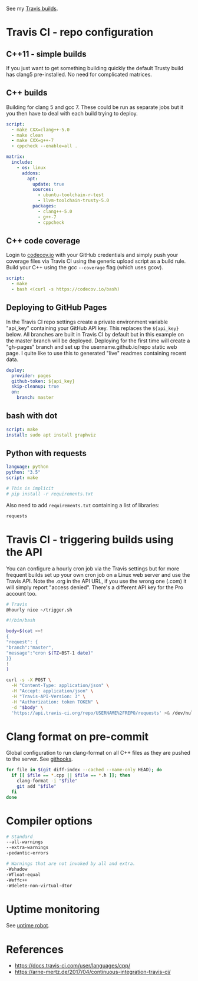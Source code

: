 See my [Travis builds](https://travis-ci.org/deanturpin).

# Travis CI - repo configuration

## C++11 - simple builds
If you just want to get something building quickly the default Trusty build
has clang5 pre-installed. No need for complicated matrices.

## C++ builds
Building for clang 5 and gcc 7. These could be run as separate jobs but it you
then have to deal with each build trying to deploy.
```yaml
script:
  - make CXX=clang++-5.0
  - make clean
  - make CXX=g++-7
  - cppcheck --enable=all .

matrix:
  include:
    - os: linux
      addons:
        apt:
          update: true
          sources:
            - ubuntu-toolchain-r-test
            - llvm-toolchain-trusty-5.0
          packages:
            - clang++-5.0
            - g++-7
            - cppcheck
```
## C++ code coverage
Login to [codecov.io](https://codecov.io/) with your GitHub credentials and
simply push your coverage files via Travis CI using the generic upload script as
a build rule. Build your C++ using the gcc ```--coverage``` flag (which uses
gcov).

```yaml
script:
  - make
  - bash <(curl -s https://codecov.io/bash)
```

## Deploying to GitHub Pages
In the Travis CI repo settings create a private environment variable "api_key"
containing your GitHub API key. This replaces the ```${api_key}``` below. All
branches are built in Travis CI by default but in this example on the master
branch will be deployed. Deploying for the first time will create a "gh-pages"
branch and set up the username.github.io/repo static web page. I quite like to
use this to generated "live" readmes containing recent data.

```yaml
deploy:
  provider: pages
  github-token: ${api_key}
  skip-cleanup: true
  on:
    branch: master
```

## bash with dot
```yaml
script: make
install: sudo apt install graphviz
```

## Python with requests
```yaml
language: python
python: "3.5"
script: make

# This is implicit
# pip install -r requirements.txt
```

Also need to add ```requirements.txt``` containing a list of libraries:
```bash
requests
```

# Travis CI - triggering builds using the API
You can configure a hourly cron job via the Travis settings but for more
frequent builds set up your own cron job on a Linux web server and use the
Travis API. Note the .org in the API URL, if you use the wrong one (.com) it
will simply report "access denied". There's a different API key for the Pro
account too.

```bash
# Travis
@hourly nice ~/trigger.sh
```

```bash
#!/bin/bash

body=$(cat <<!
{
"request": {
"branch":"master",
"message":"cron $(TZ=BST-1 date)"
}}
!
)

curl -s -X POST \
  -H "Content-Type: application/json" \
  -H "Accept: application/json" \
  -H "Travis-API-Version: 3" \
  -H "Authorization: token TOKEN" \
  -d "$body" \
  'https://api.travis-ci.org/repo/USERNAME%2FREPO/requests' >& /dev/null
```

# Clang format on pre-commit
Global configuration to run clang-format on all C++ files as they are pushed to
the server. See [githooks](https://github.com/deanturpin/githooks).

```bash
for file in $(git diff-index --cached --name-only HEAD); do
  if [[ $file == *.cpp || $file == *.h ]]; then
    clang-format -i "$file"
    git add "$file"
  fi
done
```

# Compiler options
```bash
# Standard
--all-warnings
--extra-warnings
-pedantic-errors

# Warnings that are not invoked by all and extra.
-Wshadow
-Wfloat-equal
-Weffc++
-Wdelete-non-virtual-dtor
```

# Uptime monitoring
See [uptime robot](https://stats.uptimerobot.com/V7YEVs8gv).

# References
* https://docs.travis-ci.com/user/languages/cpp/
* https://arne-mertz.de/2017/04/continuous-integration-travis-ci/
